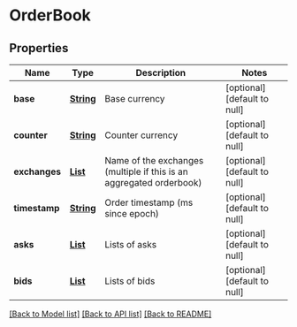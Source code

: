 # OrderBook
## Properties

Name | Type | Description | Notes
------------ | ------------- | ------------- | -------------
**base** | [**String**](string.md) | Base currency | [optional] [default to null]
**counter** | [**String**](string.md) | Counter currency | [optional] [default to null]
**exchanges** | [**List**](string.md) | Name of the exchanges (multiple if this is an aggregated orderbook) | [optional] [default to null]
**timestamp** | [**String**](string.md) | Order timestamp (ms since epoch) | [optional] [default to null]
**asks** | [**List**](Order.md) | Lists of asks | [optional] [default to null]
**bids** | [**List**](Order.md) | Lists of bids | [optional] [default to null]

[[Back to Model list]](../README.md#documentation-for-models) [[Back to API list]](../README.md#documentation-for-api-endpoints) [[Back to README]](../README.md)

